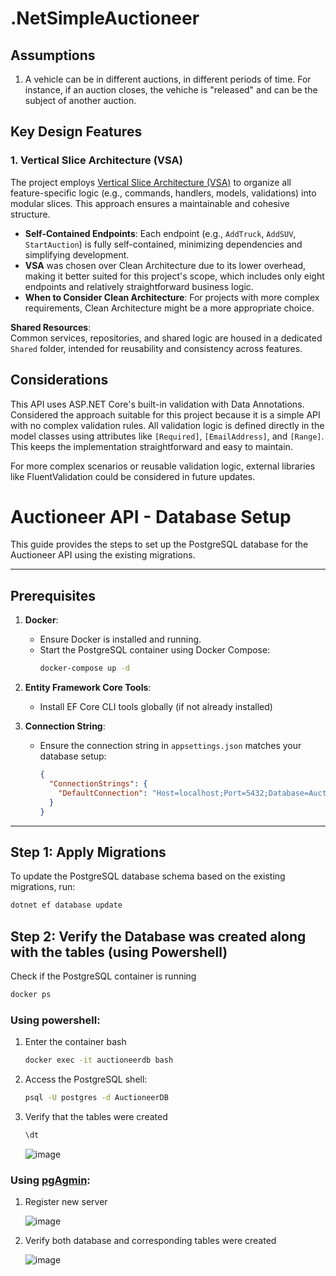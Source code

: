 # .NetSimpleAuctioneer

## Assumptions
1. A vehicle can be in different auctions, in different periods of time. For instance, if an auction closes, the vehiche is "released" and can be the subject of another auction.

## Key Design Features

### 1. Vertical Slice Architecture (VSA)
The project employs [Vertical Slice Architecture (VSA)](https://www.milanjovanovic.tech/blog/vertical-slice-architecture) to organize all feature-specific logic (e.g., commands, handlers, models, validations) into modular slices. This approach ensures a maintainable and cohesive structure.

- **Self-Contained Endpoints**: Each endpoint (e.g., `AddTruck`, `AddSUV`, `StartAuction`) is fully self-contained, minimizing dependencies and simplifying development.
- **VSA** was chosen over Clean Architecture due to its lower overhead, making it better suited for this project's scope, which includes only eight endpoints and relatively straightforward business logic.
- **When to Consider Clean Architecture**: For projects with more complex requirements, Clean Architecture might be a more appropriate choice.

**Shared Resources**:  
Common services, repositories, and shared logic are housed in a dedicated `Shared` folder, intended for reusability and consistency across features.

## Considerations

This API uses ASP.NET Core's built-in validation with Data Annotations. Considered the approach suitable for this project because it is a simple API with no complex validation rules. 
All validation logic is defined directly in the model classes using attributes like `[Required]`, `[EmailAddress]`, and `[Range]`. This keeps the implementation straightforward and easy to maintain.

For more complex scenarios or reusable validation logic, external libraries like FluentValidation could be considered in future updates.

# Auctioneer API - Database Setup

This guide provides the steps to set up the PostgreSQL database for the Auctioneer API using the existing migrations.

---

## Prerequisites

1. **Docker**:
   - Ensure Docker is installed and running.
   - Start the PostgreSQL container using Docker Compose:
     ```bash
     docker-compose up -d
     ```
2. **Entity Framework Core Tools**:
   - Install EF Core CLI tools globally (if not already installed)

3. **Connection String**:
   - Ensure the connection string in `appsettings.json` matches your database setup:
     ```json
     {
       "ConnectionStrings": {
         "DefaultConnection": "Host=localhost;Port=5432;Database=AuctioneerDB;Username=postgres;Password=postgres"
       }
     }
     ```

---

## Step 1: Apply Migrations

To update the PostgreSQL database schema based on the existing migrations, run:

```bash
dotnet ef database update
```

## Step 2: Verify the Database was created along with the tables (using Powershell)

Check if the PostgreSQL container is running
   ```bash
   docker ps
   ```
### Using powershell:
1. Enter the container bash
   ```bash
   docker exec -it auctioneerdb bash
   ```
2. Access the PostgreSQL shell:
   ```bash
   psql -U postgres -d AuctioneerDB
   ```
3. Verify that the tables were created
    ```bash
    \dt
    ```
    ![image](https://github.com/user-attachments/assets/da34003b-42a7-4ac4-b61c-e066bbe7b583)

### Using [pgAgmin](https://www.postgresql.org/ftp/pgadmin/pgadmin4/v8.13/windows/):
1. Register new server
   
   ![image](https://github.com/user-attachments/assets/41dbef7b-1301-4e39-be35-37843b3312c7)
2. Verify both database and corresponding tables were created
   
   ![image](https://github.com/user-attachments/assets/d5d90cde-28fc-463d-9a0d-815239de9c23)

